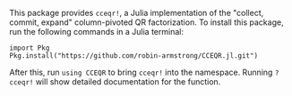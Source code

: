 This package provides `cceqr!`, a Julia implementation of the "collect, commit, expand" column-pivoted QR factorization. To install this package, run the following commands in a Julia terminal:
```
import Pkg
Pkg.install("https://github.com/robin-armstrong/CCEQR.jl.git")
```
After this, run `using CCEQR` to bring `cceqr!` into the namespace. Running `?cceqr!` will show detailed documentation for the function.